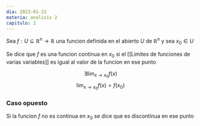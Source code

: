 ```yaml
---
dia: 2023-01-22
materia: analisis 2
capitulo: 2
---
```

Sea $f: U \subseteq \mathbb{R}^n \to \mathbb{R}$ una funcion definida en el abierto $U$ de $\mathbb{R}^n$ y sea $x_0 \in U$

Se dice que $f$ es una funcion continua en $x_0$ si el [[Limites de funciones de varias variables]] es igual al valor de la funcion en ese punto

$$ \exists \lim_{x \to x_0} f(x)$$
$$ \lim_{x \to x_0} f(x) = f(x_0) $$

### Caso opuesto
Si la funcion $f$ no es continua en $x_0$ se dice que es discontinua en ese punto